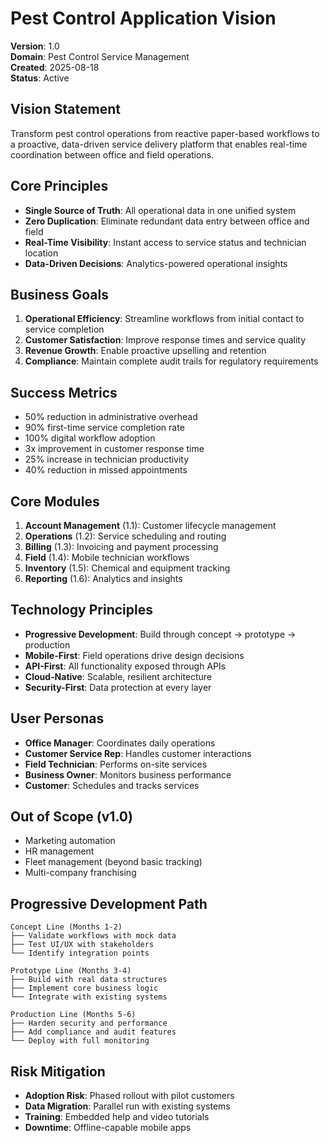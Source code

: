 # Pest Control Application Vision
**Version**: 1.0  
**Domain**: Pest Control Service Management  
**Created**: 2025-08-18  
**Status**: Active

## Vision Statement
Transform pest control operations from reactive paper-based workflows to a proactive, data-driven service delivery platform that enables real-time coordination between office and field operations.

## Core Principles
- **Single Source of Truth**: All operational data in one unified system
- **Zero Duplication**: Eliminate redundant data entry between office and field
- **Real-Time Visibility**: Instant access to service status and technician location
- **Data-Driven Decisions**: Analytics-powered operational insights

## Business Goals
1. **Operational Efficiency**: Streamline workflows from initial contact to service completion
2. **Customer Satisfaction**: Improve response times and service quality
3. **Revenue Growth**: Enable proactive upselling and retention
4. **Compliance**: Maintain complete audit trails for regulatory requirements

## Success Metrics
- 50% reduction in administrative overhead
- 90% first-time service completion rate
- 100% digital workflow adoption
- 3x improvement in customer response time
- 25% increase in technician productivity
- 40% reduction in missed appointments

## Core Modules
1. **Account Management** (1.1): Customer lifecycle management
2. **Operations** (1.2): Service scheduling and routing
3. **Billing** (1.3): Invoicing and payment processing
4. **Field** (1.4): Mobile technician workflows
5. **Inventory** (1.5): Chemical and equipment tracking
6. **Reporting** (1.6): Analytics and insights

## Technology Principles
- **Progressive Development**: Build through concept → prototype → production
- **Mobile-First**: Field operations drive design decisions
- **API-First**: All functionality exposed through APIs
- **Cloud-Native**: Scalable, resilient architecture
- **Security-First**: Data protection at every layer

## User Personas
- **Office Manager**: Coordinates daily operations
- **Customer Service Rep**: Handles customer interactions
- **Field Technician**: Performs on-site services
- **Business Owner**: Monitors business performance
- **Customer**: Schedules and tracks services

## Out of Scope (v1.0)
- Marketing automation
- HR management
- Fleet management (beyond basic tracking)
- Multi-company franchising

## Progressive Development Path
```
Concept Line (Months 1-2)
├── Validate workflows with mock data
├── Test UI/UX with stakeholders
└── Identify integration points

Prototype Line (Months 3-4)
├── Build with real data structures
├── Implement core business logic
└── Integrate with existing systems

Production Line (Months 5-6)
├── Harden security and performance
├── Add compliance and audit features
└── Deploy with full monitoring
```

## Risk Mitigation
- **Adoption Risk**: Phased rollout with pilot customers
- **Data Migration**: Parallel run with existing systems
- **Training**: Embedded help and video tutorials
- **Downtime**: Offline-capable mobile apps